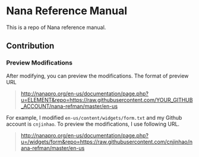 # Nana Reference Manual
This is a repo of Nana reference manual.

## Contribution

### Preview Modifications
After modifying, you can preview the modifications. The format of preview URL

>http://nanapro.org/en-us/documentation/page.php?u=ELEMENT&repo=https://raw.githubusercontent.com/YOUR_GITHUB_ACCOUNT/nana-refman/master/en-us

For example, I modified `en-us/content/widgets/form.txt` and my Github account is `cnjinhao`. To preview the modifications, I use following URL.

>http://nanapro.org/en-us/documentation/page.php?u=/widgets/form&repo=https://raw.githubusercontent.com/cnjinhao/nana-refman/master/en-us



